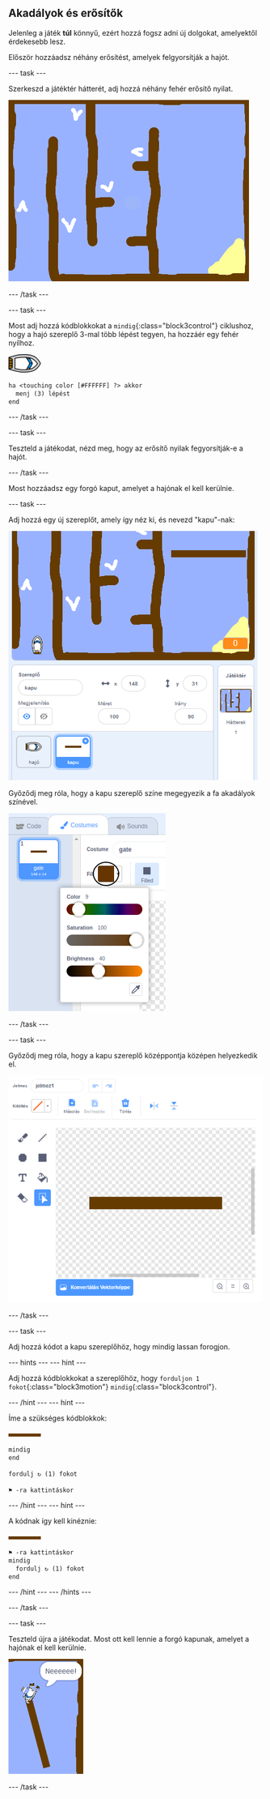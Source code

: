 ## Akadályok és erősítők

Jelenleg a játék **túl** könnyű, ezért hozzá fogsz adni új dolgokat, amelyektől érdekesebb lesz.

Először hozzáadsz néhány erősítést, amelyek felgyorsítják a hajót.

\--- task \---

Szerkeszd a játéktér hátterét, adj hozzá néhány fehér erősítő nyilat.

![képernyőkép](images/boat-boost.png)

\--- /task \---

\--- task \---

Most adj hozzá kódblokkokat a `mindig`{:class="block3control"} ciklushoz, hogy a hajó szereplő 3-mal több lépést tegyen, ha hozzáér egy fehér nyílhoz.

![hajó szereplő](images/boat_resize.png)

```blocks3
ha <touching color [#FFFFFF] ?> akkor 
  menj (3) lépést
end
```

\--- /task \---

\--- task \---

Teszteld a játékodat, nézd meg, hogy az erősítő nyilak fegyorsítják-e a hajót.

\--- /task \---

Most hozzáadsz egy forgó kaput, amelyet a hajónak el kell kerülnie.

\--- task \---

Adj hozzá egy új szereplőt, amely így néz ki, és nevezd "kapu"-nak:

![képernyőkép](images/boat-gate.png)

Győződj meg róla, hogy a kapu szereplő színe megegyezik a fa akadályok színével.

![képernyőkép](images/brown-hsv.png)

\--- /task \---

\--- task \---

Győződj meg róla, hogy a kapu szereplő középpontja középen helyezkedik el.

![képernyőkép](images/boat-center.png)

\--- /task \---

\--- task \---

Adj hozzá kódot a kapu szereplőhöz, hogy mindig lassan forogjon.

\--- hints \--- \--- hint \---

Adj hozzá kódblokkokat a szereplőhöz, hogy `forduljon 1 fokot`{:class="block3motion"} `mindig`{:class="block3control"}.

\--- /hint \--- \--- hint \---

Íme a szükséges kódblokkok:

![kapu](images/gate.png)

```blocks3
mindig
end

fordulj ↻ (1) fokot

⚑ -ra kattintáskor
```

\--- /hint \--- \--- hint \---

A kódnak így kell kinéznie:

![kapu](images/gate.png)

```blocks3
⚑ -ra kattintáskor
mindig 
  fordulj ↻ (1) fokot
end
```

\--- /hint \--- \--- /hints \---

\--- /task \---

\--- task \---

Teszteld újra a játékodat. Most ott kell lennie a forgó kapunak, amelyet a hajónak el kell kerülnie.

![képernyőkép](images/boat-gate-test.png)

\--- /task \---